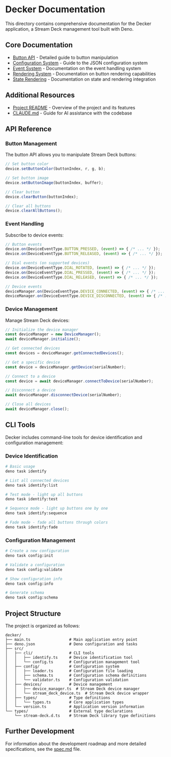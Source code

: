 # Decker Documentation

This directory contains comprehensive documentation for the Decker application, a Stream Deck management tool built with Deno.

## Core Documentation

- [Button API](button-api.md) - Detailed guide to button manipulation
- [Configuration System](configuration.md) - Guide to the JSON configuration system
- [Event System](events.md) - Documentation on the event handling system
- [Rendering System](rendering-system.md) - Documentation on button rendering capabilities
- [State Rendering](state-rendering.md) - Documentation on state and rendering integration

## Additional Resources

- [Project README](../README.md) - Overview of the project and its features
- [CLAUDE.md](../CLAUDE.md) - Guide for AI assistance with the codebase

## API Reference

### Button Management

The button API allows you to manipulate Stream Deck buttons:

```typescript
// Set button color
device.setButtonColor(buttonIndex, r, g, b);

// Set button image
device.setButtonImage(buttonIndex, buffer);

// Clear button
device.clearButton(buttonIndex);

// Clear all buttons
device.clearAllButtons();
```

### Event Handling

Subscribe to device events:

```typescript
// Button events
device.on(DeviceEventType.BUTTON_PRESSED, (event) => { /* ... */ });
device.on(DeviceEventType.BUTTON_RELEASED, (event) => { /* ... */ });

// Dial events (on supported devices)
device.on(DeviceEventType.DIAL_ROTATED, (event) => { /* ... */ });
device.on(DeviceEventType.DIAL_PRESSED, (event) => { /* ... */ });
device.on(DeviceEventType.DIAL_RELEASED, (event) => { /* ... */ });

// Device events
deviceManager.on(DeviceEventType.DEVICE_CONNECTED, (event) => { /* ... */ });
deviceManager.on(DeviceEventType.DEVICE_DISCONNECTED, (event) => { /* ... */ });
```

### Device Management

Manage Stream Deck devices:

```typescript
// Initialize the device manager
const deviceManager = new DeviceManager();
await deviceManager.initialize();

// Get connected devices
const devices = deviceManager.getConnectedDevices();

// Get a specific device
const device = deviceManager.getDevice(serialNumber);

// Connect to a device
const device = await deviceManager.connectToDevice(serialNumber);

// Disconnect a device
await deviceManager.disconnectDevice(serialNumber);

// Close all devices
await deviceManager.close();
```

## CLI Tools

Decker includes command-line tools for device identification and configuration management:

### Device Identification

```bash
# Basic usage
deno task identify

# List all connected devices
deno task identify:list

# Test mode - light up all buttons
deno task identify:test

# Sequence mode - light up buttons one by one
deno task identify:sequence

# Fade mode - fade all buttons through colors
deno task identify:fade
```

### Configuration Management

```bash
# Create a new configuration
deno task config:init

# Validate a configuration
deno task config:validate

# Show configuration info
deno task config:info

# Generate schema
deno task config:schema
```

## Project Structure

The project is organized as follows:

```
decker/
├── main.ts                 # Main application entry point
├── deno.json               # Deno configuration and tasks
├── src/
│   ├── cli/                # CLI tools
│   │   ├── identify.ts     # Device identification tool
│   │   └── config.ts       # Configuration management tool
│   ├── config/             # Configuration system
│   │   ├── loader.ts       # Configuration file loading
│   │   ├── schema.ts       # Configuration schema definitions
│   │   └── validator.ts    # Configuration validation
│   ├── devices/            # Device management
│   │   ├── device_manager.ts  # Stream Deck device manager
│   │   └── stream_deck_device.ts  # Stream Deck device wrapper
│   ├── types/              # Type definitions
│   │   └── types.ts        # Core application types
│   └── version.ts          # Application version information
└── types/                  # External type declarations
    └── stream-deck.d.ts    # Stream Deck library type definitions
```

## Further Development

For information about the development roadmap and more detailed specifications, see the [spec.md](../spec.md) file.